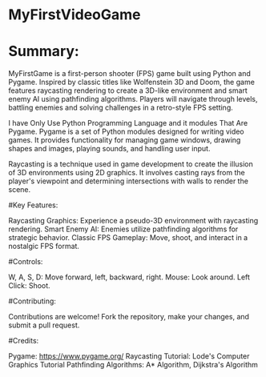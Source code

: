 # MyFirstVideoGame
# Summary:

MyFirstGame is a first-person shooter (FPS) game built using Python and Pygame. Inspired by classic titles like Wolfenstein 3D and Doom, 
the game features raycasting rendering to create a 3D-like environment and smart enemy AI using pathfinding algorithms. 
Players will navigate through levels, battling enemies and solving challenges in a retro-style FPS setting.

I have Only Use Python Programming Language and it modules That Are Pygame.
Pygame is a set of Python modules designed for writing video games. It provides functionality for managing game windows,
drawing shapes and images, playing sounds, and handling user input.

Raycasting is a technique used in game development to create the illusion of 3D environments using 2D graphics.
It involves casting rays from the player's viewpoint and determining intersections with walls to render the scene.

#Key Features:

Raycasting Graphics: Experience a pseudo-3D environment with raycasting rendering.
Smart Enemy AI: Enemies utilize pathfinding algorithms for strategic behavior.
Classic FPS Gameplay: Move, shoot, and interact in a nostalgic FPS format.


#Controls:

W, A, S, D: Move forward, left, backward, right.
Mouse: Look around.
Left Click: Shoot.

#Contributing:

Contributions are welcome! Fork the repository, make your changes, and submit a pull request.

#Credits:

Pygame: https://www.pygame.org/
Raycasting Tutorial: Lode's Computer Graphics Tutorial
Pathfinding Algorithms: A* Algorithm, Dijkstra's Algorithm





